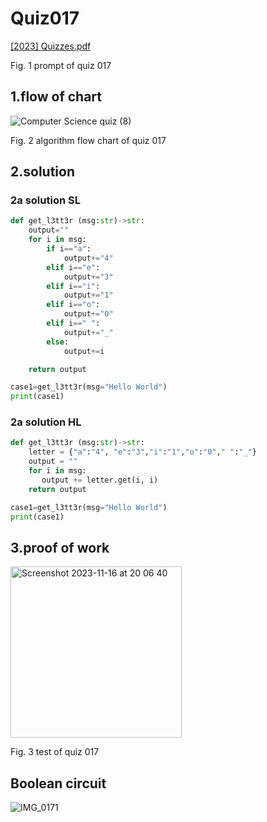 # Quiz017
[[2023] Quizzes.pdf](https://github.com/Happa1/unit1-2024/files/13376751/2023.Quizzes.pdf)

Fig. 1 prompt of quiz 017

## 1.flow of chart
![Computer Science quiz (8)](https://github.com/Happa1/unit1-2024/assets/142579414/de2997e1-6a9e-48a4-9fb5-cc13bffa1ab1)


Fig. 2 algorithm flow chart of quiz 017

## 2.solution
### 2a solution SL
```.py
def get_l3tt3r (msg:str)->str:
    output=""
    for i in msg:
        if i=="a":
            output+="4"
        elif i=="e":
            output+="3"
        elif i=="i":
            output+="1"
        elif i=="o":
            output+="0"
        elif i==" ":
            output+="_"
        else:
            output+=i

    return output

case1=get_l3tt3r(msg="Hello World")
print(case1)
```

### 2a solution HL
```.py
def get_l3tt3r (msg:str)->str:
    letter = {"a":"4", "e":"3","i":"1","o":"0"," ":"_"}
    output = ""
    for i in msg:
       output += letter.get(i, i)
    return output

case1=get_l3tt3r(msg="Hello World")
print(case1)
```

## 3.proof of work
<img width="274" alt="Screenshot 2023-11-16 at 20 06 40" src="https://github.com/Happa1/unit1-2024/assets/142579414/ceed42e6-530d-4f09-86a4-ea6f0dbad7af">

Fig. 3 test of quiz 017

## Boolean circuit
![IMG_0171](https://github.com/Happa1/unit1-2024/assets/142579414/37f9aa35-2bcb-45b5-85d8-760279d34664)

